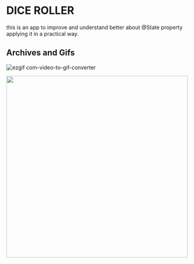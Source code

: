 # DICE ROLLER

this is an app to improve
and understand better about @State property
applying it in a practical way.

## Archives and Gifs

![ezgif com-video-to-gif-converter](https://github.com/user-attachments/assets/5675a0d9-cde7-44b2-b0e5-917a2f9e863a)

<img src="https://github.com/user-attachments/assets/de574789-4a92-49a9-a8cb-f51ab39caa82" width="480">
